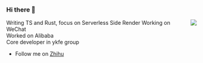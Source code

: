 ### Hi there 👋

<img align="right" src="https://github-readme-stats.vercel.app/api?username=zhangyuang&show_icons=true&theme=cobalt&hide_title=true" />

Writing TS and Rust, focus on Serverless Side Render 
Working on WeChat  
Worked on Alibaba  
Core developer in ykfe group  

- Follow me on [Zhihu](https://www.zhihu.com/people/zhang-yu-ang-67)
